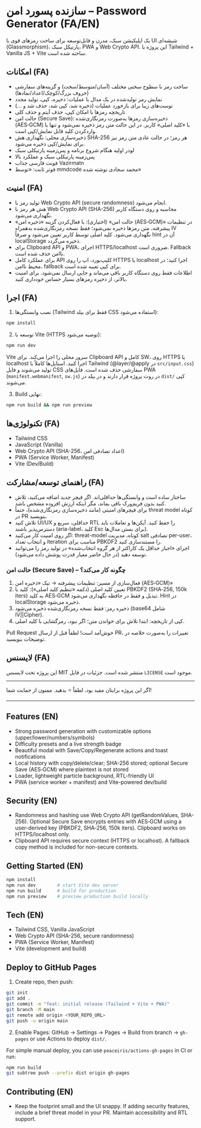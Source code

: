 # سازنده پسورد امن – Password Generator (FA/EN)

یک اپلیکیشن سبک، مدرن و قابل‌توسعه برای ساخت رمزهای قوی با UI شیشه‌ای (Glassmorphism)، پارتیکل سبک، PWA و Web Crypto API. این پروژه با Tailwind + Vanilla JS + Vite ساخته شده است.

## امکانات (FA)

- ساخت رمز با سطوح سختی مختلف (آسان/متوسط/سخت) و گزینه‌های سفارشی (حروف بزرگ/کوچک/اعداد/نمادها)
- نمایش رمز تولیدشده در یک مدال با عملیات: ذخیره، کپی، تولید مجدد
- توست‌های زیبا برای بازخورد عملیات (ذخیره شد، کپی شد، حذف شد و ...)
- تاریخچه رمزها با امکان کپی، حذف آیتم و حذف کلی
- حالت امن (Secure Save): ذخیره‌سازی رمزها به‌صورت رمزنگاری‌شده (AES‑GCM) با «کلید اصلی» کاربر. در این حالت متن رمز ذخیره نمی‌شود و تنها با واردکردن کلید قابل نمایش/کپی است.
- ذخیره‌سازی محلی: نگهداری هش SHA-256 هر رمز؛ در حالت عادی متن رمز نیز برای نمایش/کپی ذخیره می‌شود.
- لودر اولیه هنگام شروع برنامه و پس‌زمینه پارتیکلی سبک
- پس‌زمینه پارتیکلی سبک و عملکرد بالا
- فونت فارسی جذاب Vazirmatn
- فوتر ثابت: «توسط mmdcode محمد سجادی نوشته شده»

## امنیت (FA)

- تولید رمز با Web Crypto API (secure randomness) انجام می‌شود.
- هش هر رمز با Web Crypto API (SHA-256) محاسبه و روی دستگاه کاربر نگهداری می‌شود.
- «حالت امن» (اختیاری): با فعال‌کردن گزینه «ذخیره امن (AES‑GCM)» در تنظیمات پیشرفته، متن رمزها ذخیره نمی‌شود؛ فقط نسخه رمزنگاری‌شده به‌همراه IV نگهداری می‌شود. کلید اصلی توسط کاربر تعیین می‌شود و صرفاً hint آن در localStorage ذخیره می‌گردد.
- برای Clipboard API و PWA، اجرای HTTPS/localhost ضروری است. Fallback ناامن حذف شده است.
- برای عملکرد کامل API کلیپ‌بورد، اپ را روی HTTPS یا localhost اجرا کنید؛ در محیط ناامن، fallback برای کپی تعبیه شده است.
- اطلاعات فقط روی دستگاه کاربر باقی می‌ماند و جایی ارسال نمی‌شود. برای امنیت بالاتر، از ذخیره رمزهای بسیار حساس خودداری کنید.

## اجرا (FA)

1. نصب وابستگی‌ها (Tailwind فقط برای بیلد CSS استفاده می‌شود):

```bash
npm install
```

2. توسعه با Vite (HTTPS توصیه می‌شود):

```bash
npm run dev
```

Vite سرور محلی را اجرا می‌کند. برای Clipboard API کامل و SW، روی HTTPS یا localhost اجرا کنید. استایل‌ها کاملاً با Tailwind (@layer/@apply در `src/input.css`) تولید می‌شوند و فایل CSS سفارشی حذف شده است. فایل‌های PWA (`manifest.webmanifest`, `sw.js`) در روت پروژه قرار دارند و در بیلد در `dist/` کپی می‌شوند.

3. Build نهایی:

```bash
npm run build && npm run preview
```

## تکنولوژی‌ها (FA)

- Tailwind CSS
- JavaScript (Vanilla)
- Web Crypto API (SHA-256، اعداد تصادفی امن)
- PWA (Service Worker, Manifest)
- Vite (Dev/Build)

## راهنمای توسعه/مشارکت (FA)

- ساختار ساده است و وابستگی‌ها حداقلی‌اند. اگر فیچر جدید اضافه می‌کنید، تلاش کنید بدون فریم‌ورک باقی بماند، مگر اینکه ارزش افزوده مشخص باشد.
- برای فیچرهای امنیتی (مانند ذخیره‌سازی رمزنگاری‌شده)، حتماً threat model کوتاه در PR بنویسید.
- تلاش کنید UI/UX حداقلی، سریع و RTL را حفظ کنید. آیکن‌ها و تعاملات باید دسترس‌پذیر باشند (aria-label، کلید Esc برای بستن مدال‌ها).
- اگر روی امنیت کار می‌کنید: threat-model کوتاه، مدیریت salt تصادفی per-user، و انتخاب تعداد iteration مناسب برای PBKDF2 را مستندسازی کنید.
- اجرای «اجبار حداقل یک کاراکتر از هر گروه انتخاب‌شده» در تولید رمز را می‌توانید توسعه دهید (در حال حاضر معیار قدرت پوشش داده می‌شود).

### حالت امن (Secure Save) – چگونه کار می‌کند؟
1) فعال‌سازی از مسیر: تنظیمات پیشرفته → تیک «ذخیره امن (AES‑GCM)»
2) تعیین کلید اصلی (دکمه «تنظیم کلید اصلی»): کلید با PBKDF2 (SHA‑256, 150k iters) به کلید AES‑GCM تبدیل و فقط در حافظه نگهداری می‌شود. Hint در localStorage ذخیره می‌شود.
3) ذخیره رمز: فقط نسخه رمزنگاری‌شده ذخیره می‌شود (base64 شامل IV||Cipher).
4) کپی از تاریخچه: ابتدا تلاش برای خواندن متن؛ اگر نبود، رمزگشایی با کلید اصلی.

Pull Request خوش‌آمد است! لطفاً قبل از ارسال PR، تغییرات را به‌صورت خلاصه در توضیحات بنویسید.

## لایسنس (FA)

این پروژه تحت لایسنس MIT منتشر شده است. جزئیات در فایل `LICENSE` موجود است.

---

اگر این پروژه برایتان مفید بود، لطفاً ⭐️ بدهید. ممنون از حمایت شما!

---

## Features (EN)

- Strong password generation with customizable options (upper/lower/numbers/symbols)
- Difficulty presets and a live strength badge
- Beautiful modal with Save/Copy/Regenerate actions and toast notifications
- Local history with copy/delete/clear; SHA-256 stored; optional Secure Save (AES‑GCM) where plaintext is not stored
- Loader, lightweight particle background, RTL-friendly UI
- PWA (service worker + manifest) and Vite-powered dev/build

## Security (EN)

- Randomness and hashing use Web Crypto API (getRandomValues, SHA-256). Optional Secure Save encrypts entries with AES‑GCM using a user-derived key (PBKDF2, SHA‑256, 150k iters). Clipboard works on HTTPS/localhost only.
- Clipboard API requires secure context (HTTPS or localhost). A fallback copy method is included for non-secure contexts.

## Getting Started (EN)

```bash
npm install
npm run dev        # start Vite dev server
npm run build      # build for production
npm run preview    # preview production build locally
```

## Tech (EN)

- Tailwind CSS, Vanilla JavaScript
- Web Crypto API (SHA-256, secure randomness)
- PWA (Service Worker, Manifest)
- Vite (development and build)

## Deploy to GitHub Pages

1) Create repo, then push:

```bash
git init
git add .
git commit -m "feat: initial release (Tailwind + Vite + PWA)"
git branch -M main
git remote add origin <YOUR_REPO_URL>
git push -u origin main
```

2) Enable Pages: GitHub → Settings → Pages → Build from branch → `gh-pages` or use Actions to deploy `dist/`.

For simple manual deploy, you can use `peaceiris/actions-gh-pages` in CI or run:

```bash
npm run build
git subtree push --prefix dist origin gh-pages
```

## Contributing (EN)

- Keep the footprint small and the UI snappy. If adding security features, include a brief threat model in your PR. Maintain accessibility and RTL support.



